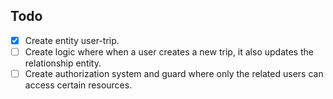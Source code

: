 ## Todo

* [X] Create entity user-trip.
* [ ] Create logic where when a user creates a new trip, it also updates the relationship entity.
* [ ] Create authorization system and guard where only the related users can access certain resources.
